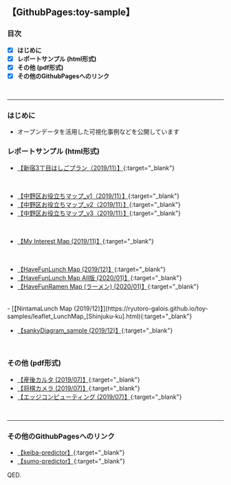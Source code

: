 ## 【GithubPages:toy-sample】

### 目次
- [x]  **はじめに**
- [x]  **レポートサンプル (html形式)**
- [x]  **その他 (pdf形式)**
- [x]  **その他のGithubPagesへのリンク**
<br> 
 
--- 

### はじめに
- オープンデータを活用した可視化事例などを公開しています


### レポートサンプル (html形式)
- [【新宿3丁目はしごプラン（2019/11）】](https://ryutoro-galois.github.io/toy-samples/leaflet_sample_hashigo_plan_20191106.html){:target="_blank"}
<br>

- [【中野区お役立ちマップ_v1（2019/11）】](https://ryutoro-galois.github.io/toy-samples/leaflet_sample_nakanoku_20191107.html){:target="_blank"}
- [【中野区お役立ちマップ_v2（2019/11）】](https://ryutoro-galois.github.io/toy-samples/leaflet_sample_nakanoku_v2_20191120.html){:target="_blank"}
- [【中野区お役立ちマップ_v3（2019/11）】](https://ryutoro-galois.github.io/toy-samples/leaflet_sample_nakanoku_v3_20191125.html){:target="_blank"}
<br>

- [【My Interest Map (2019/11)】](https://ryutoro-galois.github.io/toy-samples/interest_map_20191127.html){:target="_blank"}
<br>

- [【HaveFunLunch Map (2019/12)】](https://ryutoro-galois.github.io/toy-samples/HaveFunLunchMap.html){:target="_blank"}
- [【HaveFunLunch Map All版 (2020/01)】](https://ryutoro-galois.github.io/toy-samples/HaveFunLunchMap_AllData.html){:target="_blank"}
- [【HaveFunRamen Map (ラーメン) (2020/01)】](https://ryutoro-galois.github.io/toy-samples/HaveFunRamenMap.html){:target="_blank"}
<br>
- [【NintamaLunch Map (2019/12)】](https://ryutoro-galois.github.io/toy-samples/leaflet_LunchMap_[Shinjuku-ku].html){:target="_blank"}
<br>

- [【sankyDiagram_sample (2019/12)】](https://ryutoro-galois.github.io/toy-samples/sankeyDiagram_sample.html){:target="_blank"}
<br>


### その他 (pdf形式)
- [【産後カルタ (2019/07)】](MLLabSpace_20190725_01_SangoKaruta.pdf){:target="_blank"}
- [【将棋カメラ (2019/07)】](MLLabSpace_20190725_02_ShogiCamera.pdf){:target="_blank"}
- [【エッジコンピューティング (2019/07)】](MLLabSpace_20190725_03_EdgeComputing.pdf){:target="_blank"}
<br>


---

### その他のGithubPagesへのリンク
- [【keiba-predictor】](https://ryutoro-galois.github.io/keiba-predictor/){:target="_blank"}
- [【sumo-predictor】](https://ryutoro-galois.github.io/sumo-predictor/){:target="_blank"}

QED.
